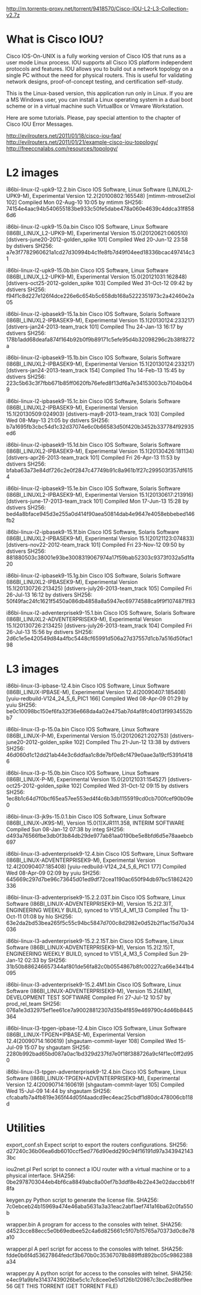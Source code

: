 http://m.torrents-proxy.net/torrent/9418570/Cisco-IOU-L2-L3-Collection-v2.7z


What is Cisco IOU?
========================

Cisco IOS-On-UNIX is a fully working version of Cisco IOS that runs as a user mode Linux process.
IOU supports all Cisco IOS platform independent protocols and features. IOU allows you to build
out a network topology on a single PC without the need for physical routers. This is useful for
validating network designs, proof-of-concept testing, and certification self-study.

This is the Linux-based version, this application run only in Linux. If you are a MS Windows user,
you can install a Linux operating system in a dual boot scheme or in a virtual machine such
VirtualBox or Vmware Workstation.

Here are some tutorials. Please, pay special attention to the chapter of Cisco IOU Error Messages.

http://evilrouters.net/2011/01/18/cisco-iou-faq/
http://evilrouters.net/2011/01/21/example-cisco-iou-topology/
http://freeccnalabs.com/resources/topology/


L2 images
===================

i86bi-linux-l2-upk9-12.2.bin
Cisco IOS Software, Linux Software (LINUXL2-UPK9-M), Experimental Version 12.2(20100802:165548) [mtimm-mtrosel2iol 102]
Compiled Mon 02-Aug-10 10:05 by mtimm
SH256: 74154e4aac94b540655183be933c50fe5dabe478a060e4639c4ddca31f8586d6

i86bi-linux-l2-upk9-15.0a.bin
Cisco IOS Software, Linux Software (I86BI_LINUX_L2-UPK9-M), Experimental Version 15.0(20120621:060510) [dstivers-june20-2012-golden_spike 101]
Compiled Wed 20-Jun-12 23:58 by dstivers
SH256: a7e3f7782960621a1cd27d30994b4c1fe8fb7d49f04eed18336bcac497414c31

i86bi-linux-l2-upk9-15.0b.bin
Cisco IOS Software, Linux Software (I86BI_LINUX_L2-UPK9-M), Experimental Version 15.0(20121031:162848) [dstivers-oct25-2012-golden_spike 103]
Compiled Wed 31-Oct-12 09:42 by dstivers
SH256: f94f1c8d227e126f4dce226e6c654b5c658db168a5222351973c2a42460e2a05

i86bi-linux-l2-ipbasek9-15.1a.bin
Cisco IOS Software, Solaris Software (I86BI_LINUXL2-IPBASEK9-M), Experimental Version 15.1(20130124:233217) [dstivers-jan24-2013-team_track 101]
Compiled Thu 24-Jan-13 16:17 by dstivers
SH256: 178b1add68deafa874f164b92b0f9b89171c5efe95d4b32098296c2b38f8272a

i86bi-linux-l2-ipbasek9-15.1b.bin
Cisco IOS Software, Solaris Software (I86BI_LINUXL2-IPBASEK9-M), Experimental Version 15.1(20130124:233217) [dstivers-jan24-2013-team_track 154]
Compiled Thu 14-Feb-13 15:45 by dstivers
SH256: 223c5b63c3f7fbb671b85ff0620fb76efed8f13df6a7e34153003cb7104b0b49

i86bi-linux-l2-ipbasek9-15.1c.bin
Cisco IOS Software, Solaris Software (I86BI_LINUXL2-IPBASEK9-M), Experimental Version 15.1(20130509:024903) [dstivers-may8-2013-team_track 103]
Compiled Wed 08-May-13 21:05 by dstivers
SH256: b7a1695fb3cbc54d1c32d37074e6c0b66583d50f420b3452b337784f92935ed6

i86bi-linux-l2-ipbasek9-15.1d.bin
Cisco IOS Software, Solaris Software (I86BI_LINUXL2-IPBASEK9-M), Experimental Version 15.1(20130426:181134) [dstivers-apr26-2013-team_track 101]
Compiled Fri 26-Apr-13 11:53 by dstivers
SH256: bfaba63a73e84df726c2e0f2847c47749b91c8a961b1f27c299503f357df6154

i86bi-linux-l2-ipbasek9-15.1e.bin
Cisco IOS Software, Solaris Software (I86BI_LINUXL2-IPBASEK9-M), Experimental Version 15.1(20130617:213916) [dstivers-june-17-2013-team_track 101]
Compiled Mon 17-Jun-13 15:28 by dstivers
SH256: bed4a8bface945d3e255a0d414f90aea50814dab4e9647e4058ebbebed146fb2

i86bi-linux-l2-ipbasek9-15.1f.bin
Cisco IOS Software, Solaris Software (I86BI_LINUXL2-IPBASEK9-M), Experimental Version 15.1(20121123:074833) [dstivers-nov22-2012-team_track 101]
Compiled Fri 23-Nov-12 09:50 by dstivers
SH256: 881880503c38001e93be3008319067974a17f59bab52303c9373f032a5d1fa20

i86bi-linux-l2-ipbasek9-15.1g.bin
Cisco IOS Software, Solaris Software (I86BI_LINUXL2-IPBASEK9-M), Experimental Version 15.1(20130726:213425) [dstivers-july26-2013-team_track 105]
Compiled Fri 26-Jul-13 16:12 by dstivers
SH256: 50f49fac24fc1621f5450a086db4858a8a5947ec69774588ca9f9f1074871f83

i86bi-linux-l2-adventerprisek9-15.1.bin
Cisco IOS Software, Solaris Software (I86BI_LINUXL2-ADVENTERPRISEK9-M), Experimental Version 15.1(20130726:213425) [dstivers-july26-2013-team_track 104]
Compiled Fri 26-Jul-13 15:56 by dstivers
SH256: 2d6c1e5e420549d84a4fbc5448cf65991d506a27d37557d1cb7a516d50fac198


L3 images
===================

i86bi-linux-l3-ipbase-12.4.bin
Cisco IOS Software, Linux Software (I86BI_LINUX-IPBASE-M), Experimental Version 12.4(20090407:185408) [yuiu-redbuild-V124_24_5_6_PIC1 166]
Compiled Wed 08-Apr-09 01:29 by yuiu
SH256: be0c10098bc150ef6fa32f36e668da4a02e475ab7d4af8fc40d13f9934552bb7

i86bi-linux-l3-p-15.0a.bin
Cisco IOS Software, Linux Software (I86BI_LINUX-P-M), Experimental Version 15.0(20120621:202753) [dstivers-june20-2012-golden_spike 102]
Compiled Thu 21-Jun-12 13:38 by dstivers
SH256: 46d060d1c12dd21ab44e3c6ddfaa1c8de7bf0e8cf479e0aae3a19cf5391d4186

i86bi-linux-l3-p-15.0b.bin
Cisco IOS Software, Linux Software (I86BI_LINUX-P-M), Experimental Version 15.0(20121031:154527) [dstivers-oct25-2012-golden_spike 102]
Compiled Wed 31-Oct-12 09:15 by dstivers
SH256: 1ec8b1c64d7f0bcf65ea57ee553ed4f4c6b3db1155919cd0cb700fcef90b09e0

i86bi-linux-l3-jk9s-15.0.1.bin
Cisco IOS Software, Linux Software (I86BI_LINUX-JK9S-M), Version 15.0(1)XJR111.358, INTERIM SOFTWARE
Compiled Sun 08-Jan-12 07:38 by integ
SH256: d493a76566fbe3db0f3b84db29de977ab81aa0190be5e8bfd6d5e78aaebcb697

i86bi-linux-l3-adventerprisek9-12.4.bin
Cisco IOS Software, Linux Software (I86BI_LINUX-ADVENTERPRISEK9-M), Experimental Version 12.4(20090407:185408) [yuiu-redbuild-V124_24_5_6_PIC1 177]
Compiled Wed 08-Apr-09 02:09 by yuiu
SH256: 645669c297d7be96c73645d01ed9df72cea1190ac650f94db97bc51862420336

i86bi-linux-l3-adventerprisek9-15.2.2.03T.bin
Cisco IOS Software, Linux Software (I86BI_LINUX-ADVENTERPRISEK9-M), Version 15.2(2.3)T, ENGINEERING WEEKLY BUILD, synced to V151_4_M1_13
Compiled Thu 13-Oct-11 01:08 by hlo
SH256: 63e2da2bd53bea265f5c55c94bc5847d700c8d2982e0d52b2f1ac15d70a34036

i86bi-linux-l3-adventerprisek9-15.2.2.15T.bin
Cisco IOS Software, Linux Software (I86BI_LINUX-ADVENTERPRISEK9-M), Version 15.2(2.15)T, ENGINEERING WEEKLY BUILD, synced to V151_4_M3_5
Compiled Sun 29-Jan-12 02:33 by
SH256: 31b50b886246657344af801de56fa82c0b0554867b8fc00227ca66e3441b4095

i86bi-linux-l3-adventerprisek9-15.2.4M1.bin
Cisco IOS Software, Linux Software (I86BI_LINUX-ADVENTERPRISEK9-M), Version 15.2(4)M1, DEVELOPMENT TEST SOFTWARE
Compiled Fri 27-Jul-12 10:57 by prod_rel_team
SH256: 076a1e3d32975ef1ee61ce7a90028812307d35b4f859e469790c4d46b8445364

i86bi-linux-l3-tpgen-ipbase-12.4.bin
Cisco IOS Software, Linux Software (I86BI_LINUX-TPGEN+IPBASE-M), Experimental Version 12.4(20090714:160619) [shgautam-commit-layer 108]
Compiled Wed 15-Jul-09 15:07 by shgautam
SH256: 2280b992bad65bd087a0ac1bd329d237fd7e0f18f388726a9cf4f1ec0ff2d950

i86bi-linux-l3-tpgen-adventerprisek9-12.4.bin
Cisco IOS Software, Linux Software (I86BI_LINUX-TPGEN+ADVENTERPRISEK9-M), Experimental Version 12.4(20090714:160619) [shgautam-commit-layer 105]
Compiled Wed 15-Jul-09 14:44 by shgautam
SH256: cfcabafb7a4fb819e365f44d05f4aadcd9ec4eac25cbdf1d80dc478006cb118d


Utilities
===================

export_conf.sh
Expect script to export the routers configurations.
SH256: d27240c36b06ea6db6010ccf5ed776d90edd290c94f16191d97a3439421433bc

iou2net.pl
Perl script to connect a IOU router with a virtual machine or to a physical interface.
SHA256: 0be2978703044eb4bf6ca8849abc8a00ef7b3ddf8e4b22e43e02daccbb61f8fa

keygen.py
Python script to generate the license file.
SHA256: 7c0ebceb24b15969a474e46aba5631a3a31eac2abf1aef741a16ba62c0fa550b

wrapper.bin
A program for access to the consoles with telnet.
SHA256: d4523cce88ecc5e0b69edbee52c4a6d825661c5f07b15765a70373d0c8e78a10

wrapper.pl
A perl script for access to the consoles with telnet.
SHA256: fdde0b6f4d53627864fedcf3b670b0c35367078b889ffd892bc05c9862388a34

wrapper.py
A python script for access to the consoles with telnet.
SHA256: e4ec91a9bfe31437439026be5c1c7c8cee0e51d126b120987c3bc2ed8bf9ee56
 GET THIS TORRENT (GET TORRENT FILE)
